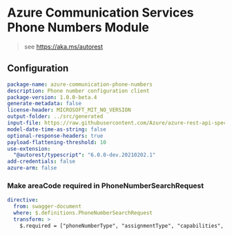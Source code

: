 # Azure Communication Services Phone Numbers Module

> see https://aka.ms/autorest

## Configuration

```yaml
package-name: azure-communication-phone-numbers
description: Phone number configuration client
package-version: 1.0.0-beta.4
generate-metadata: false
license-header: MICROSOFT_MIT_NO_VERSION
output-folder: ../src/generated
input-file: https://raw.githubusercontent.com/Azure/azure-rest-api-specs/f20d92b324842b407e0dcce36ad0e67bd9bb66cf/specification/communication/data-plane/Microsoft.CommunicationServicesPhoneNumbers/stable/2021-03-07/phonenumbers.json
model-date-time-as-string: false
optional-response-headers: true
payload-flattening-threshold: 10
use-extension:
  "@autorest/typescript": "6.0.0-dev.20210202.1"
add-credentials: false
azure-arm: false
```

### Make areaCode required in PhoneNumberSearchRequest

```yaml
directive:
  from: swagger-document
  where: $.definitions.PhoneNumberSearchRequest
  transform: >
    $.required = ["phoneNumberType", "assignmentType", "capabilities", "areaCode"]
```